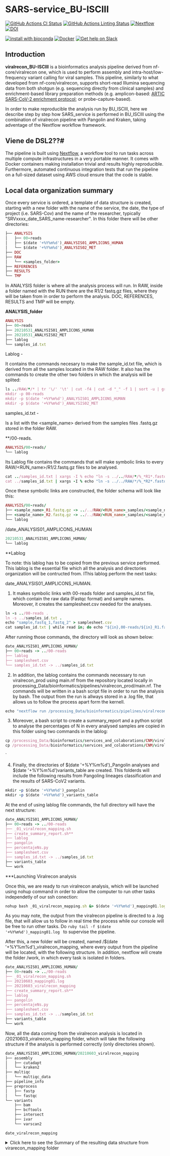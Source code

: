 # SARS-service_BU-ISCIII

[![GitHub Actions CI Status](https://github.com/nf-core/viralrecon/workflows/nf-core%20CI/badge.svg)](https://github.com/nf-core/viralrecon/actions)
[![GitHub Actions Linting Status](https://github.com/nf-core/viralrecon/workflows/nf-core%20linting/badge.svg)](https://github.com/nf-core/viralrecon/actions)
[![Nextflow](https://img.shields.io/badge/nextflow-%E2%89%A519.10.0-brightgreen.svg)](https://www.nextflow.io/)
[![DOI](https://zenodo.org/badge/DOI/10.5281/zenodo.3901628.svg)](https://doi.org/10.5281/zenodo.3901628)

[![install with bioconda](https://img.shields.io/badge/install%20with-bioconda-brightgreen.svg)](http://bioconda.github.io/)
[![Docker](https://img.shields.io/docker/automated/nfcore/viralrecon.svg)](https://hub.docker.com/r/nfcore/viralrecon)
[![Get help on Slack](http://img.shields.io/badge/slack-nf--core%20%23viralrecon-4A154B?logo=slack)](https://nfcore.slack.com/channels/viralrecon)

## Introduction

**viralrecon_BU-ISCIII** is a bioinformatics analysis pipeline derived from nf-core/viralrecon one, which is used to perform assembly and intra-host/low-frequency variant calling for viral samples. This pipeline, similarly to what developed from nf-core/viralrecon, supports short-read Illumina sequencing data from both shotgun (e.g. sequencing directly from clinical samples) and enrichment-based library preparation methods (e.g. amplicon-based: [ARTIC SARS-CoV-2 enrichment protocol](https://artic.network/ncov-2019); or probe-capture-based). 

In order to make reproducible the analysis run by BU_ISCIII, here we describe step by step how SARS_service is performed in BU_ISCIII using the combination of viralrecon pipeline with Pangolin and Kraken, taking adventage of the Nextflow workflow framework. 

## Viene de DSL2??# 
The pipeline is built using [Nextflow](https://www.nextflow.io), a workflow tool to run tasks across multiple compute infrastructures in a very portable manner. It comes with Docker containers making installation trivial and results highly reproducible. Furthermore, automated continuous integration tests that run the pipeline on a full-sized dataset using AWS cloud ensure that the code is stable.

## Local data organization summary

Once every service is ordered, a template of data structure is created, starting with a new folder with the name of the service, the date, the type of project (i.e. SARS-Cov) and the name of the researcher, typically "SRVxxxx_date_SARS_name-researcher". 
In this folder there will be other directories: 

```ruby
├── ANALYSIS
│   ├── 00-reads
│   ├── $(date '+%Y%m%d')_ANALYSIS01_AMPLICONS_HUMAN
│   └── $(date '+%Y%m%d')_ANALYSIS02_MET
├── DOC
├── RAW
│   └── <samples_folder>
├── REFERENCES
├── RESULTS
└── TMP

```

In ANALYSIS folder is where all the analysis process will run. In RAW, inside a folder named with the RUN  there are the R1/2 fastq.gz files, where they will be taken from in order to perform the analysis. DOC, REFERENCES, RESULTS and TMP will be empty. 

**ANALYSIS_folder**

```ruby
ANALYSIS
├── 00-reads
├── 20210531_ANALYSIS01_AMPLICONS_HUMAN
├── 20210531_ANALYSIS02_MET
├── lablog
└── samples_id.txt
```
Lablog - 

It contains the commands necesary to make the sample_id.txt file, which is derived from all the samples located in the RAW folder. It also has the commands to create the other two folders in which the analysis will be splited:

```ruby
ls ../RAW/*/* | tr '\/' '\t' | cut -f4 | cut -d "_" -f 1 | sort -u | grep -v "md5" > samples_id.txt
mkdir -p 00-reads
mkdir -p $(date '+%Y%m%d')_ANALYSIS01_AMPLICONS_HUMAN
mkdir -p $(date '+%Y%m%d')_ANALYSIS02_MET
```
samples_id.txt - 

Is a list with the <sample_name> derived from the samples files .fastq.gz stored in the folder RAW.

**/00-reads. 

```ruby
ANALYSIS/00-reads/
└── lablog
```
Its Lablog file contains the commands that will make symbolic links to every RAW/<RUN_name>/R1/2.fastq.gz files to be analysed.

```ruby
cat ../samples_id.txt | xargs -I % echo "ln -s ../../RAW/*/%_*R1*.fastq.gz %_R1.fastq.gz" | bash
cat ../samples_id.txt | xargs -I % echo "ln -s ../../RAW/*/%_*R2*.fastq.gz %_R2.fastq.gz" | bash
```
Once these symbolic links are constructed, the folder schema will look like this: 

```ruby
ANALYSIS/00-reads/
├── <sample_name>_R1.fastq.gz -> ../../RAW/<RUN_name>_samples/<sample_name>_R1_001.fastq.gz
├── <sample_name>_R2.fastq.gz -> ../../RAW/<RUN_name>_samples/<sample_name>_001.fastq.gz
└── lablog
```

/date_ANALYSIS01_AMPLICONS_HUMAN

```ruby
20210531_ANALYSIS01_AMPLICONS_HUMAN/
└── lablog
```
**Lablog

To note: this lablog has to be copied from the previous service performed. This lablog is the essential file which all the analysis and directories organization will be contructed from. IThis lablog perform the next tasks: 


date_ANALYSIS01_AMPLICONS_HUMAN.  


1) It makes symbolic links with 00-reads folder and samples_id.txt file, which contain the raw data (Fastqc format) and sample names. Moreover, it creates the samplesheet.csv needed for the analyses. 

```ruby
ln -s ../00-reads .
ln -s ../samples_id.txt .
echo "sample,fastq_1,fastq_2" > samplesheet.csv
cat samples_id.txt | while read in; do echo "${in},00-reads/${in}_R1.fastq.gz,00-reads/${in}_R2.fastq.gz"; done >> samplesheet.csv
```
After running those commands, the directory will look as shown below:

```ruby
date_ANALYSIS01_AMPLICONS_HUMAN/
├── 00-reads -> ../00-reads
├── lablog
├── samplesheet.csv
└── samples_id.txt -> ../samples_id.txt

```

2) In addition, the lablog contains the commands necessary to run viralrecon_prod using main.nf from the repository located locally in processing_Data/bioinformatics/pipelines/viralrecon_prod/main.nf. The commands will be written in a bash script file in order to run the analysis by bash. The output from the run is allways stored in a .log file, that allows us to follow the process apart form the kernell. 

```ruby
echo "nextflow run /processing_Data/bioinformatics/pipelines/viralrecon_prod/main.nf -bg --input samplesheet.csv -profile conda --outdir $(date '+%Y%m%d')_viralrecon_mapping --assemblers none --amplicon_fasta 'https://raw.githubusercontent.com/nf-core/test-datasets/viralrecon/genome/NC_045512.2/amplicon/nCoV-2019.artic.V3.primer.fasta' --amplicon_bed 'https://raw.githubusercontent.com/nf-core/test-datasets/viralrecon/genome/NC_045512.2/amplicon/nCoV-2019.artic.V3.bed' --kraken2_db /processing_Data/bioinformatics/references/eukaria/homo_sapiens/hg38/UCSC/kraken2/kraken2_human.tar.gz --protocol amplicon --genome NC_045512.2 --save_align_intermeds --skip_vg --skip_markduplicates --save_mpileup --min_allele_freq 0 -resume" > _01_viralrecon_mapping.sh
```

3) Moreover, a bash script to create a summary_report and a python script to analyse the percentages of N in every analysed samples are copied in this folder using two commands in the lablog:

```ruby
cp /processing_Data/bioinformatics/services_and_colaborations/CNM/virologia/SRVCNM327_20210201_SARSCOV228_icasas_S/ANALYSIS/20210201_ANALYSIS01_AMPLICONS_HUMAN/create_summary_report.sh .
cp /processing_Data/bioinformatics/services_and_colaborations/CNM/virologia/SRVCNM327_20210201_SARSCOV228_icasas_S/ANALYSIS/20210201_ANALYSIS01_AMPLICONS_HUMAN/percentajeNs.py .
```
`

4) Finally, the directories of $(date '+%Y%m%d')_Pangolin analyses and $(date '+%Y%m%d')variants_table are created. This folderds will include the following results from Pangoling lineages classification and the results of SARS-CoV2 variants. 

```ruby
mkdir -p $(date '+%Y%m%d')_pangolin
mkdir -p $(date '+%Y%m%d')_variants_table
```
At the end of using lablog file commands, the full directory will have the next structure:

```ruby
date_ANALYSIS01_AMPLICONS_HUMAN/
├── 00-reads -> ../00-reads
├── _01_viralrecon_mapping.sh
├── create_summary_report.sh**
├── lablog
├── pangolin
├── percentajeNs.py
├── samplesheet.csv
├── samples_id.txt -> ../samples_id.txt
├── variants_table
└── work
``` 
***Launching Viralrecon analysis

Once this, we are ready to run viralrecon analysis, which will be launched using nohup command in order to allow the computer to run other tasks independetly of our ssh conection: 

```ruby
nohup bash _01_viralrecon_mapping.sh &> $(date '+%Y%m%d')_mapping01.log &
```
As you may note, the output from the viralrecon pipeline is directed to a .log file, that will allow us to follow in real time the process while our console will be free to run other tasks. Do ```ruby tail -f $(date '+%Y%m%d')_mapping01.log ``` to supervise the pipeline. 

After this, a new folder will be created, named /$(date '+%Y%m%d')_viralrecon_mapping, where every output from the pipeline will be located, with the following structure. In addition, nextflow will create the folder /work, in which every task is isolated in folders. 


```ruby
date_ANALYSIS01_AMPLICONS_HUMAN/
├── 00-reads -> ../00-reads
├── _01_viralrecon_mapping.sh
├── 20210603_mapping01.log
├── 20210603_viralrecon_mapping
├── create_summary_report.sh**
├── lablog
├── pangolin
├── percentajeNs.py
├── samplesheet.csv
├── samples_id.txt -> ../samples_id.txt
├── variants_table
└── work
``` 

Now, all the data coming from the viralrecon analysis is located in /20210603_viralrecon_mapping folder, which will take the following structure if the analysis is performed correctly (only directories shown).

```ruby
date_ANALYSIS01_AMPLICONS_HUMAN/20210603_viralrecon_mapping
├── assembly
│   ├── cutadapt
│   └── kraken2
├── multiqc
│   └── multiqc_data
├── pipeline_info
├── preprocess
│   ├── fastp
│   └── fastqc
└── variants
    ├── bam
    ├── bcftools
    ├── intersect
    ├── ivar
    └── varscan2
```
    date_viralrecon_mapping
    
    
<details>
  <summary>Click here to see the Summary of the resulting data structure from virarecon_mapping folder</summary>
    
** Only directories.
```ruby
.
├── assembly
│   ├── cutadapt
│   │   ├── fastqc
│   │   │   └── zips
│   │   └── log
│   └── kraken2
├── multiqc
│   └── multiqc_data
├── pipeline_info
├── preprocess
│   ├── fastp
│   │   ├── fastqc
│   │   │   └── zips
│   │   └── log
│   └── fastqc
│       └── zips
└── variants
    ├── bam
    │   ├── log
    │   ├── mosdepth
    │   │   ├── amplicon
    │   │   │   └── plots
    │   │   └── genome
    │   │       └── plots
    │   ├── mpileup
    │   ├── picard_metrics
    │   └── samtools_stats
    ├── bcftools
    │   ├── bcftools_stats
    │   ├── consensus
    │   │   └── base_qc
    │   ├── quast
    │   │   ├── aligned_stats
    │   │   ├── basic_stats
    │   │   ├── contigs_reports
    │   │   │   └── minimap_output
    │   │   ├── genome_stats
    │   │   └── icarus_viewers
    │   └── snpeff
    ├── intersect
    │   ├── Sample_1
    │   ├── Sample_2
    │   ├── Sample_3
    │   ├── Sample_4
    │   ├── Sample_5
    │   ├── Sample_6
    │   ├── Sample_7
    │   ├── Sample_8
    │   └── Sample_9
    ├── ivar
    │   ├── bcftools_stats
    │   ├── consensus
    │   │   └── base_qc
    │   ├── log
    │   ├── quast
    │   │   └── AF0.75
    │   │       ├── aligned_stats
    │   │       ├── basic_stats
    │   │       ├── contigs_reports
    │   │       │   └── minimap_output
    │   │       ├── genome_stats
    │   │       └── icarus_viewers
    │   └── snpeff
    └── varscan2
        ├── bcftools_stats
        ├── consensus
        │   └── base_qc
        ├── log
        ├── quast
        │   └── AF0.75
        │       ├── aligned_stats
        │       ├── basic_stats
        │       ├── contigs_reports
        │       │   └── minimap_output
        │       ├── genome_stats
        │       └── icarus_viewers
        └── snpeff

<summary>

    
**Directories + sample_name files

<details>
  <summary>Click here to see the Summary of the resulting data structure from </summary>  
    
```ruby

├── assembly
│   ├── cutadapt
│   │   ├── fastqc
│   │   │   ├── 214704_1.ptrim_fastqc.html
│   │   │   ├── 214704_2.ptrim_fastqc.html
│   │   │   └── zips
│   │   │       ├── 214704_1.ptrim_fastqc.zip
│   │   │       ├── 214704_2.ptrim_fastqc.zip
│   │   └── log
│   │       ├── 214704.cutadapt.log
│   ├── kraken2
│   │   ├── 214704.kraken2.report.txt
│   └── summary_assembly_metrics_mqc.tsv
├── multiqc
│   ├── multiqc_data
│   │   ├── mqc_cutadapt_trimmed_sequences_plot_Counts.yaml
│   │   ├── mqc_cutadapt_trimmed_sequences_plot_Obs_Exp.yaml
│   │   ├── multiqc_bcftools_stats_bcftools_bcftools.yaml
│   │   ├── multiqc_bcftools_stats_bcftools_ivar.yaml
│   │   ├── multiqc_bcftools_stats_bcftools_varscan2.yaml
│   │   ├── multiqc_bowtie2.yaml
│   │   ├── multiqc_cutadapt.yaml
│   │   ├── multiqc_data.json
│   │   ├── multiqc_de_novo_assembly_metrics.yaml
│   │   ├── multiqc_fastp.yaml
│   │   ├── multiqc_fastqc_fastqc_cutadapt.yaml
│   │   ├── multiqc_fastqc_fastqc_fastp.yaml
│   │   ├── multiqc_fastqc_fastqc_raw.yaml
│   │   ├── multiqc_general_stats.yaml
│   │   ├── multiqc_ivar_primers.yaml
│   │   ├── multiqc_ivar_summary.yaml
│   │   ├── multiqc.log
│   │   ├── multiqc_picard_AlignmentSummaryMetrics.yaml
│   │   ├── multiqc_picard_insertSize.yaml
│   │   ├── multiqc_picard_wgsmetrics.yaml
│   │   ├── multiqc_quast_quast_bcftools.yaml
│   │   ├── multiqc_quast_quast_ivar.yaml
│   │   ├── multiqc_quast_quast_varscan2.yaml
│   │   ├── multiqc_samtools_flagstat_samtools_bowtie2.yaml
│   │   ├── multiqc_samtools_flagstat_samtools_ivar.yaml
│   │   ├── multiqc_samtools_idxstats_samtools_bowtie2.yaml
│   │   ├── multiqc_samtools_idxstats_samtools_ivar.yaml
│   │   ├── multiqc_samtools_stats_samtools_bowtie2.yaml
│   │   ├── multiqc_samtools_stats_samtools_ivar.yaml
│   │   ├── multiqc_snpeff_snpeff_bcftools.yaml
│   │   ├── multiqc_snpeff_snpeff_ivar.yaml
│   │   ├── multiqc_snpeff_snpeff_varscan2.yaml
│   │   ├── multiqc_sources.yaml
│   │   ├── multiqc_variant_calling_metrics.yaml
│   │   └── multiqc_varscan2_summary.yaml
│   └── multiqc_report.html
├── pipeline_info
│   ├── execution_report.html
│   ├── execution_timeline.html
│   ├── execution_trace.txt
│   ├── pipeline_dag.svg
│   ├── pipeline_report.html
│   ├── pipeline_report.txt
│   ├── results_description.html
│   ├── samplesheet.valid.csv
│   └── software_versions.csv
├── preprocess
│   ├── fastp
│   │   ├── 214704.fastp.html
│   │   ├── 214704.fastp.json
│   │   ├── fastqc
│   │   │   ├── 214704_1.trim_fastqc.html
│   │   │   ├── 214704_2.trim_fastqc.html
│   │   │   └── zips
│   │   │       ├── 214704_1.trim_fastqc.zip
│   │   │       ├── 214704_2.trim_fastqc.zip
│   │   └── log
│   │       ├── 214704.fastp.log
│   └── fastqc
│       ├── 214704_1.merged_fastqc.html
│       ├── 214704_2.merged_fastqc.html
│       └── zips
│           ├── 214704_1.merged_fastqc.zip
│           ├── 214704_2.merged_fastqc.zip
└── variants
    ├── bam
    │   ├── 214704.bam
    │   ├── 214704.sorted.bam
    │   ├── 214704.sorted.bam.bai
    │   ├── 214704.trim.sorted.bam
    │   ├── 214704.trim.sorted.bam.bai
    │   ├── log
    │   │   ├── 214704.bowtie2.log
    │   │   ├── 214704.trim.ivar.log
    │   ├── mosdepth
    │   │   ├── amplicon
    │   │   │   ├── 214704.trim.amplicon.mosdepth.global.dist.txt
    │   │   │   ├── 214704.trim.amplicon.mosdepth.region.dist.txt
    │   │   │   ├── 214704.trim.amplicon.mosdepth.summary.txt
    │   │   │   ├── 214704.trim.amplicon.per-base.bed.gz
    │   │   │   ├── 214704.trim.amplicon.per-base.bed.gz.csi
    │   │   │   ├── 214704.trim.amplicon.regions.bed.gz
    │   │   │   ├── 214704.trim.amplicon.regions.bed.gz.csi
    │   │   │   ├── 214704.trim.amplicon.thresholds.bed.gz
    │   │   │   ├── 214704.trim.amplicon.thresholds.bed.gz.csi
    │   │   │   └── plots
    │   │   │       ├── 214704.trim.amplicon.regions.coverage.pdf
    │   │   │       ├── 214704.trim.amplicon.regions.coverage.tsv
    │   │   │       ├── all_samples.trim.amplicon.regions.coverage.tsv
    │   │   │       └── all_samples.trim.amplicon.regions.heatmap.pdf
    │   │   └── genome
    │   │       ├── 214704.trim.genome.mosdepth.global.dist.txt
    │   │       ├── 214704.trim.genome.mosdepth.region.dist.txt
    │   │       ├── 214704.trim.genome.mosdepth.summary.txt
    │   │       ├── 214704.trim.genome.per-base.bed.gz
    │   │       ├── 214704.trim.genome.per-base.bed.gz.csi
    │   │       ├── 214704.trim.genome.regions.bed.gz
    │   │       ├── 214704.trim.genome.regions.bed.gz.csi
    │   │       └── plots
    │   │           ├── 214704.trim.genome.regions.coverage.pdf
    │   │           ├── 214704.trim.genome.regions.coverage.tsv
    │   │           └── all_samples.trim.genome.regions.coverage.tsv
    │   ├── mpileup
    │   │   ├── 214704.trim.mpileup
    │   ├── picard_metrics
    │   │   ├── 214704.trim.CollectMultipleMetrics.alignment_summary_metrics
    │   │   ├── 214704.trim.CollectMultipleMetrics.base_distribution_by_cycle_metrics
    │   │   ├── 214704.trim.CollectMultipleMetrics.base_distribution_by_cycle.pdf
    │   │   ├── 214704.trim.CollectMultipleMetrics.insert_size_histogram.pdf
    │   │   ├── 214704.trim.CollectMultipleMetrics.insert_size_metrics
    │   │   ├── 214704.trim.CollectMultipleMetrics.quality_by_cycle_metrics
    │   │   ├── 214704.trim.CollectMultipleMetrics.quality_by_cycle.pdf
    │   │   ├── 214704.trim.CollectMultipleMetrics.quality_distribution_metrics
    │   │   ├── 214704.trim.CollectMultipleMetrics.quality_distribution.pdf
    │   │   ├── 214704.trim.CollectWgsMetrics.coverage_metrics
    │   └── samtools_stats
    │       ├── 214704.sorted.bam.flagstat
    │       ├── 214704.sorted.bam.idxstats
    │       ├── 214704.sorted.bam.stats
    │       ├── 214704.trim.sorted.bam.flagstat
    │       ├── 214704.trim.sorted.bam.idxstats
    │       ├── 214704.trim.sorted.bam.stats
    ├── bcftools
    │   ├── 214704.vcf.gz
    │   ├── 214704.vcf.gz.tbi
    │   ├── bcftools_stats
    │   │   ├── 214704.bcftools_stats.txt
    │   ├── consensus
    │   │   ├── 214704.consensus.masked.fa
    │   │   └── base_qc
    │   │       ├── 214704.ACTG_density.pdf
    │   │       ├── 214704.base_counts.pdf
    │   │       ├── 214704.base_counts.tsv
    │   │       ├── 214704.N_density.pdf
    │   │       ├── 214704.N_run.tsv
    │   ├── quast
    │   │   ├── aligned_stats
    │   │   │   ├── cumulative_plot.pdf
    │   │   │   ├── NAx_plot.pdf
    │   │   │   └── NGAx_plot.pdf
    │   │   ├── basic_stats
    │   │   │   ├── 214704.consensus.masked_GC_content_plot.pdf
    │   │   │   ├── cumulative_plot.pdf
    │   │   │   ├── GC_content_plot.pdf
    │   │   │   ├── gc.icarus.txt
    │   │   │   ├── NGx_plot.pdf
    │   │   │   └── Nx_plot.pdf
    │   │   ├── contigs_reports
    │   │   │   ├── 214704_consensus_masked.mis_contigs.fa
    │   │   │   ├── all_alignments_214704-consensus-masked.tsv
    │   │   │   ├── contigs_report_214704-consensus-masked.mis_contigs.info
    │   │   │   ├── contigs_report_214704-consensus-masked.stderr
    │   │   │   ├── contigs_report_214704-consensus-masked.stdout
    │   │   │   ├── contigs_report_214704-consensus-masked.unaligned.info
    │   │   │   ├── minimap_output
    │   │   │   │   ├── 214704-consensus-masked.coords
    │   │   │   │   ├── 214704-consensus-masked.coords.filtered
    │   │   │   │   ├── 214704-consensus-masked.coords_tmp
    │   │   │   │   ├── 214704-consensus-masked.sf
    │   │   │   │   ├── 214704-consensus-masked.unaligned
    │   │   │   │   ├── 214704-consensus-masked.used_snps.gz
    │   │   │   ├── misassemblies_frcurve_plot.pdf
    │   │   │   ├── misassemblies_plot.pdf
    │   │   │   ├── misassemblies_report.tex
    │   │   │   ├── misassemblies_report.tsv
    │   │   │   ├── misassemblies_report.txt
    │   │   │   ├── transposed_report_misassemblies.tex
    │   │   │   ├── transposed_report_misassemblies.tsv
    │   │   │   ├── transposed_report_misassemblies.txt
    │   │   │   ├── unaligned_report.tex
    │   │   │   ├── unaligned_report.tsv
    │   │   │   └── unaligned_report.txt
    │   │   ├── genome_stats
    │   │   │   ├── 214704-consensus-masked_gaps.txt
    │   │   │   ├── 214704-consensus-masked_genomic_features_any.txt
    │   │   │   ├── complete_features_histogram.pdf
    │   │   │   ├── features_cumulative_plot.pdf
    │   │   │   ├── features_frcurve_plot.pdf
    │   │   │   ├── genome_fraction_histogram.pdf
    │   │   │   └── genome_info.txt
    │   │   ├── icarus.html
    │   │   ├── icarus_viewers
    │   │   │   ├── alignment_viewer.html
    │   │   │   └── contig_size_viewer.html
    │   │   ├── quast.log
    │   │   ├── report.html
    │   │   ├── report.pdf
    │   │   ├── report.tex
    │   │   ├── report.tsv
    │   │   ├── report.txt
    │   │   ├── transposed_report.tex
    │   │   ├── transposed_report.tsv
    │   │   └── transposed_report.txt
    │   └── snpeff
    │       ├── 214704.snpEff.csv
    │       ├── 214704.snpEff.genes.txt
    │       ├── 214704.snpEff.summary.html
    │       ├── 214704.snpEff.vcf.gz
    │       ├── 214704.snpEff.vcf.gz.tbi
    │       ├── 214704.snpSift.table.txt
    ├── intersect
    │   ├── 214704
    │       ├── 0000.vcf.gz
    │       ├── 0000.vcf.gz.tbi
    │       ├── 0001.vcf.gz
    │       ├── 0001.vcf.gz.tbi
    │       ├── 0002.vcf.gz
    │       ├── 0002.vcf.gz.tbi
    │       ├── README.txt
    │       └── sites.txt
    ├── ivar
    │   ├── 214704.AF0.75.vcf.gz
    │   ├── 214704.AF0.75.vcf.gz.tbi
    │   ├── 214704.tsv
    │   ├── 214704.vcf.gz
    │   ├── 214704.vcf.gz.tbi
    │   ├── bcftools_stats
    │   │   ├── 214704.AF0.75.bcftools_stats.txt
    │   │   ├── 214704.bcftools_stats.txt
    │   ├── consensus
    │   │   ├── 214704.AF0.75.consensus.fa
    │   │   ├── 214704.AF0.75.consensus.qual.txt
    │   │   └── base_qc
    │   │       ├── 214704.AF0.75.ACTG_density.pdf
    │   │       ├── 214704.AF0.75.base_counts.pdf
    │   │       ├── 214704.AF0.75.base_counts.tsv
    │   │       ├── 214704.AF0.75.N_density.pdf
    │   │       ├── 214704.AF0.75.N_run.tsv
    │   │       ├── 214704.AF0.75.R_density.pdf
    │   │       ├── 214704.AF0.75.Y_density.pdf
    │   ├── log
    │   │   ├── 214704.AF0.75.variant.counts.log
    │   │   ├── 214704.variant.counts.log
    │   ├── quast
    │   │   └── AF0.75
    │   │       ├── aligned_stats
    │   │       │   ├── cumulative_plot.pdf
    │   │       │   ├── NAx_plot.pdf
    │   │       │   └── NGAx_plot.pdf
    │   │       ├── basic_stats
    │   │       │   ├── 214704.AF0.75.consensus_GC_content_plot.pdf
    │   │       │   ├── cumulative_plot.pdf
    │   │       │   ├── GC_content_plot.pdf
    │   │       │   ├── gc.icarus.txt
    │   │       │   ├── NGx_plot.pdf
    │   │       │   └── Nx_plot.pdf
    │   │       ├── contigs_reports
    │   │       │   ├── 214704_AF0_75_consensus.mis_contigs.fa
    │   │       │   ├── all_alignments_214704-AF0-75-consensus.tsv
    │   │       │   ├── contigs_report_214704-AF0-75-consensus.mis_contigs.info
    │   │       │   ├── contigs_report_214704-AF0-75-consensus.stderr
    │   │       │   ├── contigs_report_214704-AF0-75-consensus.stdout
    │   │       │   ├── contigs_report_214704-AF0-75-consensus.unaligned.info
    │   │       │   ├── minimap_output
    │   │       │   │   ├── 214704-AF0-75-consensus.coords
    │   │       │   │   ├── 214704-AF0-75-consensus.coords.filtered
    │   │       │   │   ├── 214704-AF0-75-consensus.coords_tmp
    │   │       │   │   ├── 214704-AF0-75-consensus.sf
    │   │       │   │   ├── 214704-AF0-75-consensus.unaligned
    │   │       │   │   ├── 214704-AF0-75-consensus.used_snps.gz
    │   │       │   ├── misassemblies_frcurve_plot.pdf
    │   │       │   ├── misassemblies_plot.pdf
    │   │       │   ├── misassemblies_report.tex
    │   │       │   ├── misassemblies_report.tsv
    │   │       │   ├── misassemblies_report.txt
    │   │       │   ├── transposed_report_misassemblies.tex
    │   │       │   ├── transposed_report_misassemblies.tsv
    │   │       │   ├── transposed_report_misassemblies.txt
    │   │       │   ├── unaligned_report.tex
    │   │       │   ├── unaligned_report.tsv
    │   │       │   └── unaligned_report.txt
    │   │       ├── genome_stats
    │   │       │   ├── 214704-AF0-75-consensus_gaps.txt
    │   │       │   ├── 214704-AF0-75-consensus_genomic_features_any.txt
    │   │       │   ├── complete_features_histogram.pdf
    │   │       │   ├── features_cumulative_plot.pdf
    │   │       │   ├── features_frcurve_plot.pdf
    │   │       │   ├── genome_fraction_histogram.pdf
    │   │       │   └── genome_info.txt
    │   │       ├── icarus.html
    │   │       ├── icarus_viewers
    │   │       │   ├── alignment_viewer.html
    │   │       │   └── contig_size_viewer.html
    │   │       ├── quast.log
    │   │       ├── report.html
    │   │       ├── report.pdf
    │   │       ├── report.tex
    │   │       ├── report.tsv
    │   │       ├── report.txt
    │   │       ├── transposed_report.tex
    │   │       ├── transposed_report.tsv
    │   │       └── transposed_report.txt
    │   └── snpeff
    │       ├── 214704.AF0.75.snpEff.csv
    │       ├── 214704.AF0.75.snpEff.genes.txt
    │       ├── 214704.AF0.75.snpEff.summary.html
    │       ├── 214704.AF0.75.snpEff.vcf.gz
    │       ├── 214704.AF0.75.snpEff.vcf.gz.tbi
    │       ├── 214704.AF0.75.snpSift.table.txt
    │       ├── 214704.snpEff.csv
    │       ├── 214704.snpEff.genes.txt
    │       ├── 214704.snpEff.summary.html
    │       ├── 214704.snpEff.vcf.gz
    │       ├── 214704.snpEff.vcf.gz.tbi
    │       ├── 214704.snpSift.table.txt
    │       ├── snpSift_template2.txt
    │       ├── snpSift_template_filtered.txt
    │       └── snpSift_template.txt
    ├── summary_variants_metrics_mqc.tsv
    └── varscan2
        ├── 214704.AF0.75.vcf.gz
        ├── 214704.AF0.75.vcf.gz.tbi
        ├── 214704.vcf.gz
        ├── 214704.vcf.gz.tbi
        ├── bcftools_stats
        │   ├── 214704.AF0.75.bcftools_stats.txt
        │   ├── 214704.bcftools_stats.txt
        ├── consensus
        │   ├── 214704.AF0.75.consensus.masked.fa
        │   ├── base_qc
        │   │   ├── 214704.AF0.75.ACTG_density.pdf
        │   │   ├── 214704.AF0.75.base_counts.pdf
        │   │   ├── 214704.AF0.75.base_counts.tsv
        │   │   ├── 214704.AF0.75.N_density.pdf
        │   │   ├── 214704.AF0.75.N_run.tsv
        │   └── snpSift_template.txt
        ├── log
        │   ├── 214704.varscan2.log
        ├── quast
        │   └── AF0.75
        │       ├── aligned_stats
        │       │   ├── cumulative_plot.pdf
        │       │   ├── NAx_plot.pdf
        │       │   └── NGAx_plot.pdf
        │       ├── basic_stats
        │       │   ├── 214704.AF0.75.consensus.masked_GC_content_plot.pdf
        │       │   ├── cumulative_plot.pdf
        │       │   ├── GC_content_plot.pdf
        │       │   ├── gc.icarus.txt
        │       │   ├── NGx_plot.pdf
        │       │   └── Nx_plot.pdf
        │       ├── contigs_reports
        │       │   ├── 214704_AF0_75_consensus_masked.mis_contigs.fa
        │       │   ├── all_alignments_214704-AF0-75-consensus-masked.tsv
        │       │   ├── contigs_report_214704-AF0-75-consensus-masked.mis_contigs.info
        │       │   ├── contigs_report_214704-AF0-75-consensus-masked.stderr
        │       │   ├── contigs_report_214704-AF0-75-consensus-masked.stdout
        │       │   ├── contigs_report_214704-AF0-75-consensus-masked.unaligned.info
        │       │   ├── minimap_output
        │       │   │   ├── 214704-AF0-75-consensus-masked.coords
        │       │   │   ├── 214704-AF0-75-consensus-masked.coords.filtered
        │       │   │   ├── 214704-AF0-75-consensus-masked.coords_tmp
        │       │   │   ├── 214704-AF0-75-consensus-masked.sf
        │       │   │   ├── 214704-AF0-75-consensus-masked.unaligned
        │       │   │   ├── 214704-AF0-75-consensus-masked.used_snps.gz
        │       │   ├── misassemblies_frcurve_plot.pdf
        │       │   ├── misassemblies_plot.pdf
        │       │   ├── misassemblies_report.tex
        │       │   ├── misassemblies_report.tsv
        │       │   ├── misassemblies_report.txt
        │       │   ├── transposed_report_misassemblies.tex
        │       │   ├── transposed_report_misassemblies.tsv
        │       │   ├── transposed_report_misassemblies.txt
        │       │   ├── unaligned_report.tex
        │       │   ├── unaligned_report.tsv
        │       │   └── unaligned_report.txt
        │       ├── genome_stats
        │       │   ├── 214704-AF0-75-consensus-masked_gaps.txt
        │       │   ├── 214704-AF0-75-consensus-masked_genomic_features_any.txt
        │       │   ├── complete_features_histogram.pdf
        │       │   ├── features_cumulative_plot.pdf
        │       │   ├── features_frcurve_plot.pdf
        │       │   ├── genome_fraction_histogram.pdf
        │       │   └── genome_info.txt
        │       ├── icarus.html
        │       ├── icarus_viewers
        │       │   ├── alignment_viewer.html
        │       │   └── contig_size_viewer.html
        │       ├── quast.log
        │       ├── report.html
        │       ├── report.pdf
        │       ├── report.tex
        │       ├── report.tsv
        │       ├── report.txt
        │       ├── transposed_report.tex
        │       ├── transposed_report.tsv
        │       └── transposed_report.txt
        └── snpeff
            ├── 214704.AF0.75.snpEff.csv
            ├── 214704.AF0.75.snpEff.genes.txt
            ├── 214704.AF0.75.snpEff.summary.html
            ├── 214704.AF0.75.snpEff.vcf.gz
            ├── 214704.AF0.75.snpEff.vcf.gz.tbi
            ├── 214704.AF0.75.snpSift.table.txt
            ├── 214704.snpEff.csv
            ├── 214704.snpEff.genes.txt
            ├── 214704.snpEff.summary.html
            ├── 214704.snpEff.vcf.gz
            ├── 214704.snpEff.vcf.gz.tbi
            ├── 214704.snpSift.table.txt
```    
<details>
    
----------------------


date_ANALYSIS02_MET.    
└──  lablog


**Lablog

Includes the commands to construct symbolic links with 00-reads and samples_id.txt files from the main "Analysis" directory. It also has the nextflow run command neccesary to perform the metagenomic analysis using the main.nf file using the mag repository data taken from "/processing_Data/bioinformatics/pipelines/mag/main.nf", to make date_mag folder and performed the metagnomic classification using Kraken from "/processing_Data/bioinformatics/references/kraken/minikraken_8GB_20200312.tgz" included in the _01_mag.sh. As in viralrecon analysis, the output of _01_mag.sh will be redirected to a .log in order to follow the run. The content of the lablog is shown in the following lines: 

```ruby
ln -s ../00-reads .
ln -s ../samples_id.txt .
echo "nextflow run /processing_Data/bioinformatics/pipelines/mag/main.nf -bg --reads '00-reads/*_R{1,2}.fastq.gz' -profile hpc_isciii --outdir $(date '+%Y%m%d')_mag --kraken2_db /processing_Data/bioinformatics/references/kraken/minikraken_8GB_20200312.tgz --skip_busco --skip_spades --skip_spadeshybrid --skip_megahit -resume" > _01_mag.sh
```

After this, the directory should be like this: 

```ruby
.
├── 00-reads -> ../00-reads
├── _01_mag.sh
├── lablog
└── samples_id.txt -> ../samples_id.txt
```

***Launching metagenomic analysis analyses

As seen for viralrecon analyses, we run this pipeline using nextflow and the nohup command: 

```ruby
#nohup bash _01_mag.sh &> $(date '+%Y%m%d')_mag01.log &
```
Similarly to what viralrecon, the directory is modified with new folders that store the data and results derived from the analysis: 

```ruby
.
├── 00-reads -> ../00-reads
├── _01_mag.sh
├── _02_mag.sh
├── 20210603_mag
├── 20210607_mag01.log
├── lablog
├── samples_id.txt -> ../samples_id.txt
└── work
```
Now, /$(date '+%Y%m%d')_mag folder include the next directories regarding metagnomic analyses: 

```ruby
.
├── pipeline_info
├── QC_shortreads
│   ├── fastp
│   │   ├── <sample_name>
│   ├── fastqc
│   └── remove_phix
└── Taxonomy
    └── kraken2
        ├── <sample_name>
```


## Pipeline summary

Regarding the Analysis of variants (folder Analysis_01), samples are processed and analysed using viralrecon pipeline, which is run as follows: 

1. Download samples via SRA, ENA or GEO ids ([`ENA FTP`](https://ena-docs.readthedocs.io/en/latest/retrieval/file-download.html), [`parallel-fastq-dump`](https://github.com/rvalieris/parallel-fastq-dump); *if required*)
2. Merge re-sequenced FastQ files ([`cat`](http://www.linfo.org/cat.html); *if required*)
3. Read QC ([`FastQC`](https://www.bioinformatics.babraham.ac.uk/projects/fastqc/))
4. Adapter trimming ([`fastp`](https://github.com/OpenGene/fastp))
5. Variant calling
    1. Read alignment ([`Bowtie 2`](http://bowtie-bio.sourceforge.net/bowtie2/index.shtml))
    2. Sort and index alignments ([`SAMtools`](https://sourceforge.net/projects/samtools/files/samtools/))
    3. Primer sequence removal ([`iVar`](https://github.com/andersen-lab/ivar); *amplicon data only*)
    4. Duplicate read marking ([`picard`](https://broadinstitute.github.io/picard/); *removal optional*)
    5. Alignment-level QC ([`picard`](https://broadinstitute.github.io/picard/), [`SAMtools`](https://sourceforge.net/projects/samtools/files/samtools/))
    6. Genome-wide and amplicon coverage QC plots ([`mosdepth`](https://github.com/brentp/mosdepth/))
    7. Choice of multiple variant calling and consensus sequence generation routes ([`VarScan 2`](http://dkoboldt.github.io/varscan/), [`BCFTools`](http://samtools.github.io/bcftools/bcftools.html), [`BEDTools`](https://github.com/arq5x/bedtools2/) *||* [`iVar variants and consensus`](https://github.com/andersen-lab/ivar) *||* [`BCFTools`](http://samtools.github.io/bcftools/bcftools.html), [`BEDTools`](https://github.com/arq5x/bedtools2/))
        * Variant annotation ([`SnpEff`](http://snpeff.sourceforge.net/SnpEff.html), [`SnpSift`](http://snpeff.sourceforge.net/SnpSift.html))
        * Consensus assessment report ([`QUAST`](http://quast.sourceforge.net/quast))
    8. Intersect variants across callers ([`BCFTools`](http://samtools.github.io/bcftools/bcftools.html))
6. _De novo_ assembly
    1. Primer trimming ([`Cutadapt`](https://cutadapt.readthedocs.io/en/stable/guide.html); *amplicon data only*)
    2. Removal of host reads ([`Kraken 2`](http://ccb.jhu.edu/software/kraken2/))
    3. Choice of multiple assembly tools ([`SPAdes`](http://cab.spbu.ru/software/spades/) *||* [`metaSPAdes`](http://cab.spbu.ru/software/meta-spades/) *||* [`Unicycler`](https://github.com/rrwick/Unicycler) *||* [`minia`](https://github.com/GATB/minia))
        * Blast to reference genome ([`blastn`](https://blast.ncbi.nlm.nih.gov/Blast.cgi?PAGE_TYPE=BlastSearch))
        * Contiguate assembly ([`ABACAS`](https://www.sanger.ac.uk/science/tools/pagit))
        * Assembly report ([`PlasmidID`](https://github.com/BU-ISCIII/plasmidID))
        * Assembly assessment report ([`QUAST`](http://quast.sourceforge.net/quast))
        * Call variants relative to reference ([`Minimap2`](https://github.com/lh3/minimap2), [`seqwish`](https://github.com/ekg/seqwish), [`vg`](https://github.com/vgteam/vg), [`Bandage`](https://github.com/rrwick/Bandage))
        * Variant annotation ([`SnpEff`](http://snpeff.sourceforge.net/SnpEff.html), [`SnpSift`](http://snpeff.sourceforge.net/SnpSift.html))
7. Present QC and visualisation for raw read, alignment, assembly and variant calling results ([`MultiQC`](http://multiqc.info/))

Summary of resulting data: 

<details>
  <summary>Click here to see the Summary of the resulting data structure from Assembly folder</summary>

```ruby
.
├── bam
│   ├── SAMPLE_NAME.bam
│   ├── SAMPLE_NAME.sorted.bam
│   ├── SAMPLE_NAME.sorted.bam.bai
│   ├── SAMPLE_NAME.trim.sorted.bam
│   ├── SAMPLE_NAME.trim.sorted.bam.bai
│   ├── log
│   │   ├── SAMPLE_NAME.bowtie2.log
│   │   ├── SAMPLE_NAME.trim.ivar.log
│   ├── mosdepth
│   │   ├── amplicon
│   │   │   ├── SAMPLE_NAME.trim.amplicon.mosdepth.global.dist.txt
│   │   │   ├── SAMPLE_NAME.trim.amplicon.mosdepth.region.dist.txt
│   │   │   ├── SAMPLE_NAME.trim.amplicon.mosdepth.summary.txt
│   │   │   ├── SAMPLE_NAME.trim.amplicon.per-base.bed.gz
│   │   │   ├── SAMPLE_NAME.trim.amplicon.per-base.bed.gz.csi
│   │   │   ├── SAMPLE_NAME.trim.amplicon.regions.bed.gz
│   │   │   ├── SAMPLE_NAME.trim.amplicon.regions.bed.gz.csi
│   │   │   ├── SAMPLE_NAME.trim.amplicon.thresholds.bed.gz
│   │   │   ├── SAMPLE_NAME.trim.amplicon.thresholds.bed.gz.csi
│   │   │   └── plots
│   │   │       ├── SAMPLE_NAME.trim.amplicon.regions.coverage.pdf
│   │   │       ├── SAMPLE_NAME.trim.amplicon.regions.coverage.tsv
│   │   │       ├── all_samples.trim.amplicon.regions.coverage.tsv
│   │   │       └── all_samples.trim.amplicon.regions.heatmap.pdf
│   │   └── genome
│   │       ├── SAMPLE_NAME.trim.genome.mosdepth.global.dist.txt
│   │       ├── SAMPLE_NAME.trim.genome.mosdepth.region.dist.txt
│   │       ├── SAMPLE_NAME.trim.genome.mosdepth.summary.txt
│   │       ├── SAMPLE_NAME.trim.genome.per-base.bed.gz
│   │       ├── SAMPLE_NAME.trim.genome.per-base.bed.gz.csi
│   │       ├── SAMPLE_NAME.trim.genome.regions.bed.gz
│   │       ├── SAMPLE_NAME.trim.genome.regions.bed.gz.csi
│   │       └── plots
│   │           ├── SAMPLE_NAME.trim.genome.regions.coverage.pdf
│   │           ├── SAMPLE_NAME.trim.genome.regions.coverage.tsv
│   │           └── all_samples.trim.genome.regions.coverage.tsv
│   ├── mpileup
│   │   ├── SAMPLE_NAME.trim.mpileup
│   ├── picard_metrics
│   │   ├── SAMPLE_NAME.trim.CollectMultipleMetrics.alignment_summary_metrics
│   │   ├── SAMPLE_NAME.trim.CollectMultipleMetrics.base_distribution_by_cycle_metrics
│   │   ├── SAMPLE_NAME.trim.CollectMultipleMetrics.base_distribution_by_cycle.pdf
│   │   ├── SAMPLE_NAME.trim.CollectMultipleMetrics.insert_size_histogram.pdf
│   │   ├── SAMPLE_NAME.trim.CollectMultipleMetrics.insert_size_metrics
│   │   ├── SAMPLE_NAME.trim.CollectMultipleMetrics.quality_by_cycle_metrics
│   │   ├── SAMPLE_NAME.trim.CollectMultipleMetrics.quality_by_cycle.pdf
│   │   ├── SAMPLE_NAME.trim.CollectMultipleMetrics.quality_distribution_metrics
│   │   ├── SAMPLE_NAME.trim.CollectMultipleMetrics.quality_distribution.pdf
│   │   ├── SAMPLE_NAME.trim.CollectWgsMetrics.coverage_metrics
│   └── samtools_stats
│       ├── SAMPLE_NAME.sorted.bam.flagstat
│       ├── SAMPLE_NAME.sorted.bam.idxstats
│       ├── SAMPLE_NAME.sorted.bam.stats
│       ├── SAMPLE_NAME.trim.sorted.bam.flagstat
│       ├── SAMPLE_NAME.trim.sorted.bam.idxstats
│       ├── SAMPLE_NAME.trim.sorted.bam.stats
├── bcftools
│   ├── SAMPLE_NAME.vcf.gz
│   ├── SAMPLE_NAME.vcf.gz.tbi
│   ├── bcftools_stats
│   │   ├── SAMPLE_NAME.bcftools_stats.txt
│   ├── consensus
│   │   ├── SAMPLE_NAME.consensus.masked.fa
│   │   └── base_qc
│   │       ├── SAMPLE_NAME.ACTG_density.pdf
│   │       ├── SAMPLE_NAME.base_counts.pdf
│   │       ├── SAMPLE_NAME.base_counts.tsv
│   │       ├── SAMPLE_NAME.N_density.pdf
│   │       ├── SAMPLE_NAME.N_run.tsv
│   ├── quast
│   │   ├── aligned_stats
│   │   │   ├── cumulative_plot.pdf
│   │   │   ├── NAx_plot.pdf
│   │   │   └── NGAx_plot.pdf
│   │   ├── basic_stats
│   │   │   ├── SAMPLE_NAME.consensus.masked_GC_content_plot.pdf
│   │   │   ├── cumulative_plot.pdf
│   │   │   ├── GC_content_plot.pdf
│   │   │   ├── gc.icarus.txt
│   │   │   ├── NGx_plot.pdf
│   │   │   └── Nx_plot.pdf
│   │   ├── contigs_reports
│   │   │   ├── SAMPLE_NAME_consensus_masked.mis_contigs.fa
│   │   │   ├── all_alignments_SAMPLE_NAME-consensus-masked.tsv
│   │   │   ├── contigs_report_SAMPLE_NAME-consensus-masked.mis_contigs.info
│   │   │   ├── contigs_report_SAMPLE_NAME-consensus-masked.stderr
│   │   │   ├── contigs_report_SAMPLE_NAME-consensus-masked.stdout
│   │   │   ├── contigs_report_SAMPLE_NAME-consensus-masked.unaligned.info
│   │   │   ├── minimap_output
│   │   │   │   ├── SAMPLE_NAME-consensus-masked.coords
│   │   │   │   ├── SAMPLE_NAME-consensus-masked.coords.filtered
│   │   │   │   ├── SAMPLE_NAME-consensus-masked.coords_tmp
│   │   │   │   ├── SAMPLE_NAME-consensus-masked.sf
│   │   │   │   ├── SAMPLE_NAME-consensus-masked.unaligned
│   │   │   │   ├── SAMPLE_NAME-consensus-masked.used_snps.gz
│   │   │   ├── misassemblies_frcurve_plot.pdf
│   │   │   ├── misassemblies_plot.pdf
│   │   │   ├── misassemblies_report.tex
│   │   │   ├── misassemblies_report.tsv
│   │   │   ├── misassemblies_report.txt
│   │   │   ├── transposed_report_misassemblies.tex
│   │   │   ├── transposed_report_misassemblies.tsv
│   │   │   ├── transposed_report_misassemblies.txt
│   │   │   ├── unaligned_report.tex
│   │   │   ├── unaligned_report.tsv
│   │   │   └── unaligned_report.txt
│   │   ├── genome_stats
│   │   │   ├── SAMPLE_NAME-consensus-masked_gaps.txt
│   │   │   ├── SAMPLE_NAME-consensus-masked_genomic_features_any.txt
│   │   │   ├── complete_features_histogram.pdf
│   │   │   ├── features_cumulative_plot.pdf
│   │   │   ├── features_frcurve_plot.pdf
│   │   │   ├── genome_fraction_histogram.pdf
│   │   │   └── genome_info.txt
│   │   ├── icarus.html
│   │   ├── icarus_viewers
│   │   │   ├── alignment_viewer.html
│   │   │   └── contig_size_viewer.html
│   │   ├── quast.log
│   │   ├── report.html
│   │   ├── report.pdf
│   │   ├── report.tex
│   │   ├── report.tsv
│   │   ├── report.txt
│   │   ├── transposed_report.tex
│   │   ├── transposed_report.tsv
│   │   └── transposed_report.txt
│   └── snpeff
│       ├── SAMPLE_NAME.snpEff.csv
│       ├── SAMPLE_NAME.snpEff.genes.txt
│       ├── SAMPLE_NAME.snpEff.summary.html
│       ├── SAMPLE_NAME.snpEff.vcf.gz
│       ├── SAMPLE_NAME.snpEff.vcf.gz.tbi
│       ├── SAMPLE_NAME.snpSift.table.txt
├── intersect
│   ├── SAMPLE_NAME
│   │   ├── 0000.vcf.gz
│   │   ├── 0000.vcf.gz.tbi
│   │   ├── 0001.vcf.gz
│   │   ├── 0001.vcf.gz.tbi
│   │   ├── 0002.vcf.gz
│   │   ├── 0002.vcf.gz.tbi
│   │   ├── README.txt
│   │   └── sites.txt
├── ivar
│   ├── SAMPLE_NAME.AF0.75.vcf.gz
│   ├── SAMPLE_NAME.AF0.75.vcf.gz.tbi
│   ├── SAMPLE_NAME.tsv
│   ├── SAMPLE_NAME.vcf.gz
│   ├── SAMPLE_NAME.vcf.gz.tbi
│   ├── bcftools_stats
│   │   ├── SAMPLE_NAME.AF0.75.bcftools_stats.txt
│   │   ├── SAMPLE_NAME.bcftools_stats.txt
│   ├── consensus
│   │   ├── SAMPLE_NAME.AF0.75.consensus.fa
│   │   ├── SAMPLE_NAME.AF0.75.consensus.qual.txt
│   │   └── base_qc
│   │       ├── SAMPLE_NAME.AF0.75.ACTG_density.pdf
│   │       ├── SAMPLE_NAME.AF0.75.base_counts.pdf
│   │       ├── SAMPLE_NAME.AF0.75.base_counts.tsv
│   │       ├── SAMPLE_NAME.AF0.75.N_density.pdf
│   │       ├── SAMPLE_NAME.AF0.75.N_run.tsv
│   │       ├── SAMPLE_NAME.AF0.75.R_density.pdf
│   │       ├── SAMPLE_NAME.AF0.75.Y_density.pdf
│   ├── log
│   │   ├── SAMPLE_NAME.AF0.75.variant.counts.log
│   │   ├── SAMPLE_NAME.variant.counts.log
│   ├── quast
│   │   └── AF0.75
│   │       ├── aligned_stats
│   │       │   ├── cumulative_plot.pdf
│   │       │   ├── NAx_plot.pdf
│   │       │   └── NGAx_plot.pdf
│   │       ├── basic_stats
│   │       │   ├── SAMPLE_NAME.AF0.75.consensus_GC_content_plot.pdf
│   │       │   ├── cumulative_plot.pdf
│   │       │   ├── GC_content_plot.pdf
│   │       │   ├── gc.icarus.txt
│   │       │   ├── NGx_plot.pdf
│   │       │   └── Nx_plot.pdf
│   │       ├── contigs_reports
│   │       │   ├── SAMPLE_NAME_AF0_75_consensus.mis_contigs.fa
│   │       │   ├── all_alignments_SAMPLE_NAME-AF0-75-consensus.tsv
│   │       │   ├── contigs_report_SAMPLE_NAME-AF0-75-consensus.mis_contigs.info
│   │       │   ├── contigs_report_SAMPLE_NAME-AF0-75-consensus.stderr
│   │       │   ├── contigs_report_SAMPLE_NAME-AF0-75-consensus.stdout
│   │       │   ├── contigs_report_SAMPLE_NAME-AF0-75-consensus.unaligned.info
│   │       │   ├── minimap_output
│   │       │   │   ├── SAMPLE_NAME-AF0-75-consensus.coords
│   │       │   │   ├── SAMPLE_NAME-AF0-75-consensus.coords.filtered
│   │       │   │   ├── SAMPLE_NAME-AF0-75-consensus.coords_tmp
│   │       │   │   ├── SAMPLE_NAME-AF0-75-consensus.sf
│   │       │   │   ├── SAMPLE_NAME-AF0-75-consensus.unaligned
│   │       │   │   ├── SAMPLE_NAME-AF0-75-consensus.used_snps.gz
│   │       │   ├── misassemblies_frcurve_plot.pdf
│   │       │   ├── misassemblies_plot.pdf
│   │       │   ├── misassemblies_report.tex
│   │       │   ├── misassemblies_report.tsv
│   │       │   ├── misassemblies_report.txt
│   │       │   ├── transposed_report_misassemblies.tex
│   │       │   ├── transposed_report_misassemblies.tsv
│   │       │   ├── transposed_report_misassemblies.txt
│   │       │   ├── unaligned_report.tex
│   │       │   ├── unaligned_report.tsv
│   │       │   └── unaligned_report.txt
│   │       ├── genome_stats
│   │       │   ├── SAMPLE_NAME-AF0-75-consensus_gaps.txt
│   │       │   ├── SAMPLE_NAME-AF0-75-consensus_genomic_features_any.txt
│   │       │   ├── complete_features_histogram.pdf
│   │       │   ├── features_cumulative_plot.pdf
│   │       │   ├── features_frcurve_plot.pdf
│   │       │   ├── genome_fraction_histogram.pdf
│   │       │   └── genome_info.txt
│   │       ├── icarus.html
│   │       ├── icarus_viewers
│   │       │   ├── alignment_viewer.html
│   │       │   └── contig_size_viewer.html
│   │       ├── quast.log
│   │       ├── report.html
│   │       ├── report.pdf
│   │       ├── report.tex
│   │       ├── report.tsv
│   │       ├── report.txt
│   │       ├── transposed_report.tex
│   │       ├── transposed_report.tsv
│   │       └── transposed_report.txt
│   └── snpeff
│       ├── SAMPLE_NAME.AF0.75.snpEff.csv
│       ├── SAMPLE_NAME.AF0.75.snpEff.genes.txt
│       ├── SAMPLE_NAME.AF0.75.snpEff.summary.html
│       ├── SAMPLE_NAME.AF0.75.snpEff.vcf.gz
│       ├── SAMPLE_NAME.AF0.75.snpEff.vcf.gz.tbi
│       ├── SAMPLE_NAME.AF0.75.snpSift.table.txt
│       ├── SAMPLE_NAME.snpEff.csv
│       ├── SAMPLE_NAME.snpEff.genes.txt
│       ├── SAMPLE_NAME.snpEff.summary.html
│       ├── SAMPLE_NAME.snpEff.vcf.gz
│       ├── SAMPLE_NAME.snpEff.vcf.gz.tbi
│       ├── SAMPLE_NAME.snpSift.table.txt
│       ├── snpSift_template2.txt
│       ├── snpSift_template_filtered.txt
│       └── snpSift_template.txt
├── summary_variants_metrics_mqc.tsv
└── varscan2
    ├── SAMPLE_NAME.AF0.75.vcf.gz
    ├── SAMPLE_NAME.AF0.75.vcf.gz.tbi
    ├── SAMPLE_NAME.vcf.gz
    ├── SAMPLE_NAME.vcf.gz.tbi
    ├── bcftools_stats
    │   ├── SAMPLE_NAME.AF0.75.bcftools_stats.txt
    │   ├── SAMPLE_NAME.bcftools_stats.txt
    ├── consensus
    │   ├── SAMPLE_NAME.AF0.75.consensus.masked.fa
    │   ├── base_qc
    │   │   ├── SAMPLE_NAME.AF0.75.ACTG_density.pdf
    │   │   ├── SAMPLE_NAME.AF0.75.base_counts.pdf
    │   │   ├── SAMPLE_NAME.AF0.75.base_counts.tsv
    │   │   ├── SAMPLE_NAME.AF0.75.N_density.pdf
    │   │   ├── SAMPLE_NAME.AF0.75.N_run.tsv
    │   └── snpSift_template.txt
    ├── log
    │   ├── SAMPLE_NAME.varscan2.log
    ├── quast
    │   └── AF0.75
    │       ├── aligned_stats
    │       │   ├── cumulative_plot.pdf
    │       │   ├── NAx_plot.pdf
    │       │   └── NGAx_plot.pdf
    │       ├── basic_stats
    │       │   ├── SAMPLE_NAME.AF0.75.consensus.masked_GC_content_plot.pdf
    │       │   ├── cumulative_plot.pdf
    │       │   ├── GC_content_plot.pdf
    │       │   ├── gc.icarus.txt
    │       │   ├── NGx_plot.pdf
    │       │   └── Nx_plot.pdf
    │       ├── contigs_reports
    │       │   ├── SAMPLE_NAME_AF0_75_consensus_masked.mis_contigs.fa
    │       │   ├── all_alignments_SAMPLE_NAME-AF0-75-consensus-masked.tsv
    │       │   ├── contigs_report_SAMPLE_NAME-AF0-75-consensus-masked.mis_contigs.info
    │       │   ├── contigs_report_SAMPLE_NAME-AF0-75-consensus-masked.stderr
    │       │   ├── contigs_report_SAMPLE_NAME-AF0-75-consensus-masked.stdout
    │       │   ├── contigs_report_SAMPLE_NAME-AF0-75-consensus-masked.unaligned.info
    │       │   ├── minimap_output
    │       │   │   ├── SAMPLE_NAME-AF0-75-consensus-masked.coords
    │       │   │   ├── SAMPLE_NAME-AF0-75-consensus-masked.coords.filtered
    │       │   │   ├── SAMPLE_NAME-AF0-75-consensus-masked.coords_tmp
    │       │   │   ├── SAMPLE_NAME-AF0-75-consensus-masked.sf
    │       │   │   ├── SAMPLE_NAME-AF0-75-consensus-masked.unaligned
    │       │   │   ├── SAMPLE_NAME-AF0-75-consensus-masked.used_snps.gz
    │       │   ├── misassemblies_frcurve_plot.pdf
    │       │   ├── misassemblies_plot.pdf
    │       │   ├── misassemblies_report.tex
    │       │   ├── misassemblies_report.tsv
    │       │   ├── misassemblies_report.txt
    │       │   ├── transposed_report_misassemblies.tex
    │       │   ├── transposed_report_misassemblies.tsv
    │       │   ├── transposed_report_misassemblies.txt
    │       │   ├── unaligned_report.tex
    │       │   ├── unaligned_report.tsv
    │       │   └── unaligned_report.txt
    │       ├── genome_stats
    │       │   ├── SAMPLE_NAME-AF0-75-consensus-masked_gaps.txt
    │       │   ├── SAMPLE_NAME-AF0-75-consensus-masked_genomic_features_any.txt
    │       │   ├── complete_features_histogram.pdf
    │       │   ├── features_cumulative_plot.pdf
    │       │   ├── features_frcurve_plot.pdf
    │       │   ├── genome_fraction_histogram.pdf
    │       │   └── genome_info.txt
    │       ├── icarus.html
    │       ├── icarus_viewers
    │       │   ├── alignment_viewer.html
    │       │   └── contig_size_viewer.html
    │       ├── quast.log
    │       ├── report.html
    │       ├── report.pdf
    │       ├── report.tex
    │       ├── report.tsv
    │       ├── report.txt
    │       ├── transposed_report.tex
    │       ├── transposed_report.tsv
    │       └── transposed_report.txt
    └── snpeff
        ├── SAMPLE_NAME.AF0.75.snpEff.csv
        ├── SAMPLE_NAME.AF0.75.snpEff.genes.txt
        ├── SAMPLE_NAME.AF0.75.snpEff.summary.html
        ├── SAMPLE_NAME.AF0.75.snpEff.vcf.gz
        ├── SAMPLE_NAME.AF0.75.snpEff.vcf.gz.tbi
        ├── SAMPLE_NAME.AF0.75.snpSift.table.txt
```
</details>

## Results and statistics. 

From the files generated after the two analyses (viralrecon and metagenomics), the next aim is to extract and mount in a tab separated file different data from both analyses that will give an overview of the metrics and summary results for every analyzed sample.


Host 
VirusSequence (reference genome, the first Wuhan SARS-CoV2 sequenced: NC_045512.2)
Sample
Total reads (*.sorted.bam.flagstat)
Reads_host R1 (*.kraken2.report.txt)
Reads_host_total 
%_reads_host (*.kraken.report.txt)
Reads_virus_total (.sorted.bam.flagstat)
%_reads_virus 
Unmapped_reads 
%Unmapped_reads
Mean DP Coverage (*.trim.CollectWgsMetrics.coverage_metrics)
PCT_10X (*.trim.CollectWgsMetrics.coverage_metrics)
Variants_consensusx10 (*.AF0.75.snpSift.table.txt)
Missense_variants (*.AF0.75.snpSift.table.txt)
%Ns_10x (_Python_script)
Lineage (Pangolin)

| Info | Source |
| --- | --- |
| `Host` | Human, Bison or bat |
| `VirusSequence` | Reference genome, the first Wuhan SARS-CoV2 sequenced: NC_045512.2 |
| `Total reads` | .sorted.bam.flagstat |
| `Reads_host_R1` | *.kraken2.report.txt |
| `Reads_host_total` | 
| `%_reads_host` | *.kraken.report.txt |
| `Reads_virus_total` |
| `%_reads_virus` | .sorted.bam.flagstat |
| `Unmapped_reads` |
| `%Unmapped_reads` |
| `Mean DP Coverage ` | *.trim.CollectWgsMetrics.coverage_metrics |
| `PCT_10X` | *.trim.CollectWgsMetrics.coverage_metrics |
| `Variants_consensusx10` | *.AF0.75.snpSift.table.txt | 
| `Missense_variants` | *.AF0.75.snpSift.table.txt | 
| `%Ns_10x` | _Python_script |
| `Lineage` | Pangolin |







## Quick Start

1. Install [`nextflow`](https://nf-co.re/usage/installation)

2. Install either [`Docker`](https://docs.docker.com/engine/installation/) or [`Singularity`](https://www.sylabs.io/guides/3.0/user-guide/) for full pipeline reproducibility _(please only use [`Conda`](https://conda.io/miniconda.html) as a last resort; see [docs](https://nf-co.re/usage/configuration#basic-configuration-profiles))_

3. Download the pipeline and test it on a minimal dataset with a single command:

    ```bash
    nextflow run nf-core/viralrecon -profile test,<docker/singularity/conda/institute>
    ```

    > Please check [nf-core/configs](https://github.com/nf-core/configs#documentation) to see if a custom config file to run nf-core pipelines already exists for your Institute. If so, you can simply use `-profile <institute>` in your command. This will enable either `docker` or `singularity` and set the appropriate execution settings for your local compute environment.

See the [usage documentation](docs/usage.md) for all of the available options when running the pipeline.

## Documentation

The nf-core/viralrecon pipeline comes with documentation about the pipeline, found in the `docs/` directory:

1. [Installation](https://nf-co.re/usage/installation)
2. Pipeline configuration
    * [Local installation](https://nf-co.re/usage/local_installation)
    * [Adding your own system config](https://nf-co.re/usage/adding_own_config)
    * [Reference genomes](docs/usage.md#reference-genomes)
3. [Running the pipeline](docs/usage.md)
4. [Output and how to interpret the results](docs/output.md)
5. [Troubleshooting](https://nf-co.re/usage/troubleshooting)

## Credits

